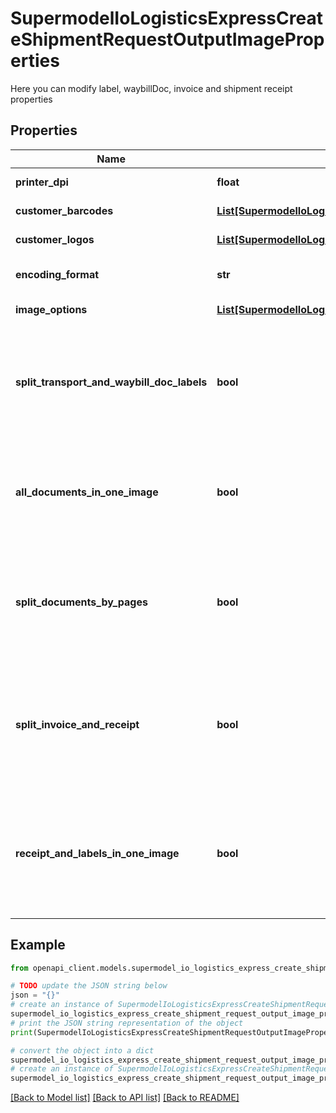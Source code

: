# SupermodelIoLogisticsExpressCreateShipmentRequestOutputImageProperties

Here you can modify label, waybillDoc, invoice and shipment receipt properties

## Properties

Name | Type | Description | Notes
------------ | ------------- | ------------- | -------------
**printer_dpi** | **float** | Printer DPI Resolution for X-axis and Y-axis (in DPI) for transport label and waybill document output | [optional] 
**customer_barcodes** | [**List[SupermodelIoLogisticsExpressCreateShipmentRequestOutputImagePropertiesCustomerBarcodesInner]**](SupermodelIoLogisticsExpressCreateShipmentRequestOutputImagePropertiesCustomerBarcodesInner.md) | Customer barcodes to be printed on supported transport label templates | [optional] 
**customer_logos** | [**List[SupermodelIoLogisticsExpressCreateShipmentRequestOutputImagePropertiesCustomerLogosInner]**](SupermodelIoLogisticsExpressCreateShipmentRequestOutputImagePropertiesCustomerLogosInner.md) | Customer Logo Image to be printed on transport label | [optional] 
**encoding_format** | **str** | Please provide the format of the output documents. Note that invoice and shipment receipt will always come back as PDF | [optional] [default to 'pdf']
**image_options** | [**List[SupermodelIoLogisticsExpressCreateShipmentRequestOutputImagePropertiesImageOptionsInner]**](SupermodelIoLogisticsExpressCreateShipmentRequestOutputImagePropertiesImageOptionsInner.md) | Here the image options are defined for label, waybillDoc, invoice, QRcode and shipment receipt | [optional] 
**split_transport_and_waybill_doc_labels** | **bool** | When set to true it will generate a single PDF or thermal output file for the Transport Label, a single PDF or thermal output file for the Waybill document and a single PDF file consisting of Commercial Invoice and Shipment Receipt. The default value is false, a single PDF or thermal output image file consists of Transport Label and single PDF or thermal output image file for Waybill Document will be returned in create shipment response. | [optional] 
**all_documents_in_one_image** | **bool** | When set to true it will generate a single PDF or thermal output image file consists of Transport Label, Waybill Document, Shipment Receipt and Commercial Invoice.&lt;BR&gt;          The default value is false, where a single PDF or thermal output image file consists of Transport Label + Waybill Document and single PDF or thermal output image file for Shipment Receipt and Customs Invoice will be returned. | [optional] 
**split_documents_by_pages** | **bool** | When set to true it will generate a single PDF or thermal output image file for each page for the Transport Label and single PDF or thermal output image file for Waybill Document will be returned in the create shipment response. The default value is false, a single PDF or thermal output image file for each page for Transport Label and single PDF or thermal output image file for Waybill Document will be returned in create shipment response. | [optional] 
**split_invoice_and_receipt** | **bool** | When set to true it will generate a single PDF or thermal output image file consisting of Transport Label + Waybill Document, a single file consist of Commercial Invoice and a single file consist of Shipment Receipt. The default value is false, a single PDF or thermal output image file consists of Transport Label + Waybill Document and single PDF or thermal output image file for Shipment Receipt and Customs Invoice will be returned in create shipment response. | [optional] 
**receipt_and_labels_in_one_image** | **bool** | When set to true it will generate a single PDF file consisting of Transport Label, Waybill Document and Shipment Receipt. The default value is false, a single PDF or thermal output image file consists of Transport Label + Waybill Document and single PDF file for Shipment Receipt will be returned in create shipment response.  Applicable only when #/outputImageProperties/imageOptions/0/typeCode is &#39;receipt&#39; and #/outputImageProperties/encodingFormat is PDF. | [optional] 

## Example

```python
from openapi_client.models.supermodel_io_logistics_express_create_shipment_request_output_image_properties import SupermodelIoLogisticsExpressCreateShipmentRequestOutputImageProperties

# TODO update the JSON string below
json = "{}"
# create an instance of SupermodelIoLogisticsExpressCreateShipmentRequestOutputImageProperties from a JSON string
supermodel_io_logistics_express_create_shipment_request_output_image_properties_instance = SupermodelIoLogisticsExpressCreateShipmentRequestOutputImageProperties.from_json(json)
# print the JSON string representation of the object
print(SupermodelIoLogisticsExpressCreateShipmentRequestOutputImageProperties.to_json())

# convert the object into a dict
supermodel_io_logistics_express_create_shipment_request_output_image_properties_dict = supermodel_io_logistics_express_create_shipment_request_output_image_properties_instance.to_dict()
# create an instance of SupermodelIoLogisticsExpressCreateShipmentRequestOutputImageProperties from a dict
supermodel_io_logistics_express_create_shipment_request_output_image_properties_from_dict = SupermodelIoLogisticsExpressCreateShipmentRequestOutputImageProperties.from_dict(supermodel_io_logistics_express_create_shipment_request_output_image_properties_dict)
```
[[Back to Model list]](../README.md#documentation-for-models) [[Back to API list]](../README.md#documentation-for-api-endpoints) [[Back to README]](../README.md)



